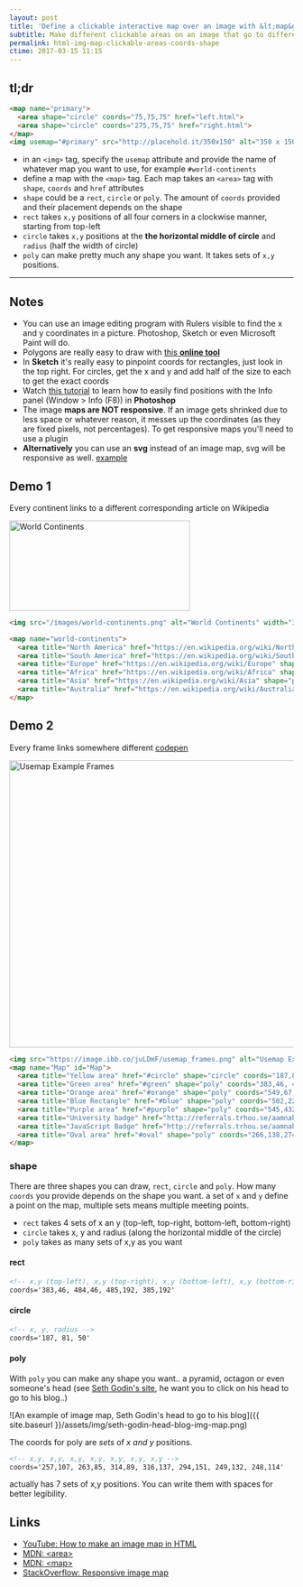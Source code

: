 ```yaml
---
layout: post
title: 'Define a clickable interactive map over an image with &lt;map&gt;'
subtitle: Make different clickable areas on an image that go to different links using only HTML
permalink: html-img-map-clickable-areas-coords-shape
ctime: 2017-03-15 11:15
---
```


tl;dr
---

```html
<map name="primary">
  <area shape="circle" coords="75,75,75" href="left.html">
  <area shape="circle" coords="275,75,75" href="right.html">
</map>
<img usemap="#primary" src="http://placehold.it/350x150" alt="350 x 150 pic">
```

- in an `<img>` tag, specify the `usemap` attribute and provide the name of whatever map you want to use, for example `#world-continents`
- define a map with the `<map>` tag. Each map takes an `<area>` tag with `shape`, `coords` and `href` attributes
- `shape` could be a `rect`, `circle` or `poly`. The amount of `coords` provided and their placement depends on the shape
- `rect` takes `x,y` positions of all four corners in a clockwise manner, starting from top-left
- `circle` takes `x,y` positions at the **the horizontal middle of circle** and `radius` (half the width of circle)
- `poly` can make pretty much any shape you want. It takes sets of `x,y` positions.

---

Notes
---
- You can use an image editing program with Rulers visible to find the  x and y coordinates in a picture. Photoshop, Sketch or even Microsoft Paint will do.
- Polygons are really easy to draw with [this **online tool**][tool]
- In **Sketch** it's really easy to pinpoint coords for rectangles, just look in the top right. For circles, get the x and y and add half of the size to each to get the exact coords
- Watch [this tutorial][photoshop-tutorial] to learn how to easily find positions with the Info panel (Window > Info (F8)) in **Photoshop**
- The image **maps are NOT responsive**. If an image gets shrinked due to less space or whatever reason, it messes up the coordinates (as they are fixed pixels, not percentages). To get responsive maps you'll need to use a plugin
- **Alternatively** you can use an **svg** instead of an image map, svg will be responsive as well. [example](http://stackoverflow.com/a/28277021/890814)

## Demo 1

Every continent links to a different corresponding article on Wikipedia

<img src="{{ site.baseurl }}/assets/img/world-continents.png" alt="World Continents" width="320" height="160" orgwidth="320" orgheight="160" usemap="#world-continents">

<map name="world-continents">
  <area title="North America" href="https://en.wikipedia.org/wiki/North_America" shape="poly" coords="48,89,67,69,77,49,140,0,68,0,6,10,4,31,16,69">
  <area title="South America" href="https://en.wikipedia.org/wiki/South_America" shape="poly" coords="48,88,61,74,119,99,95,160,66,159">
  <area title="Europe" href="https://en.wikipedia.org/wiki/Europe" shape="poly" coords="124,49,145,46,158,50,187,43,198,6,146,1,115,21">
  <area title="Africa" href="https://en.wikipedia.org/wiki/Africa" shape="poly" coords="121,53,140,47,169,51,186,77,196,80,188,137,156,136,138,97,118,86">
  <area title="Asia" href="https://en.wikipedia.org/wiki/Asia" shape="poly" coords="166,50,184,77,201,74,215,91,258,108,263,87,283,74,297,8,192,3,191,29,187,46,170,42">
  <area title="Australia" href="https://en.wikipedia.org/wiki/Australia_(continent)" shape="poly" coords="257,107,263,85,314,89,316,137,294,151,249,132,248,114">
</map>

```html
<img src="/images/world-continents.png" alt="World Continents" width="320" height="160" orgwidth="320" orgheight="160" usemap="#world-continents">

<map name="world-continents">
  <area title="North America" href="https://en.wikipedia.org/wiki/North_America" shape="poly" coords="48,89,67,69,77,49,140,0,68,0,6,10,4,31,16,69">
  <area title="South America" href="https://en.wikipedia.org/wiki/South_America" shape="poly" coords="48,88,61,74,119,99,95,160,66,159">
  <area title="Europe" href="https://en.wikipedia.org/wiki/Europe" shape="poly" coords="124,49,145,46,158,50,187,43,198,6,146,1,115,21">
  <area title="Africa" href="https://en.wikipedia.org/wiki/Africa" shape="poly" coords="121,53,140,47,169,51,186,77,196,80,188,137,156,136,138,97,118,86">
  <area title="Asia" href="https://en.wikipedia.org/wiki/Asia" shape="poly" coords="166,50,184,77,201,74,215,91,258,108,263,87,283,74,297,8,192,3,191,29,187,46,170,42">
  <area title="Australia" href="https://en.wikipedia.org/wiki/Australia_(continent)" shape="poly" coords="257,107,263,85,314,89,316,137,294,151,249,132,248,114">
</map>
```

## Demo 2

Every frame links somewhere different [codepen](http://codepen.io/aamnah/pen/PpKLrd?editors=1000)

<img src="{{ site.baseurl }}/assets/img/usemap-frames.png" alt="Usemap Example Frames" usemap="#Map" width="795" height="509" orgwidth="795" orgheight="509" />
<map name="Map" id="Map">
  <area title="Yellow area" href="#circle" shape="circle" coords="187,81,50" />
  <area title="Green area" href="#green" shape="poly" coords="383,46, 484,46, 485,192, 385,192" />
  <area title="Orange area" href="#orange" shape="poly" coords="549,67, 643,67, 643,162, 550,162" />
  <area title="Blue Rectangle" href="#blue" shape="poly" coords="502,222, 643,222, 644,287, 502,287" />
  <area title="Purple area" href="#purple" shape="poly" coords="545,432,610,307,692,431" />
  <area title="University badge" href="http://referrals.trhou.se/aamnah" target="_blank" shape="circle" coords="167,287,95" />
  <area title="JavaScript Badge" href="http://referrals.trhou.se/aamnah" target="_blank" shape="poly" coords="396,245,313,290,307,303,307,382,314,396,396,441,479,398,487,383,488,305,478,288" />
  <area title="Oval area" href="#oval" shape="poly" coords="266,138,274,110,286,89,297,80,308,76,318,81,327,88,333,98,338,111,344,124,346,138,347,158,346,177,344,196,338,214,330,228,321,242,306,246,296,243,286,234,276,220,268,190,266,167" />
</map>

```html
<img src="https://image.ibb.co/juLDmF/usemap_frames.png" alt="Usemap Example Frames" usemap="#Map" width="795" height="509" orgwidth="795" orgheight="509" />
<map name="Map" id="Map">
  <area title="Yellow area" href="#circle" shape="circle" coords="187,81,50" />
  <area title="Green area" href="#green" shape="poly" coords="383,46, 484,46, 485,192, 385,192" />
  <area title="Orange area" href="#orange" shape="poly" coords="549,67, 643,67, 643,162, 550,162" />
  <area title="Blue Rectangle" href="#blue" shape="poly" coords="502,222, 643,222, 644,287, 502,287" />
  <area title="Purple area" href="#purple" shape="poly" coords="545,432,610,307,692,431" />
  <area title="University badge" href="http://referrals.trhou.se/aamnah" target="_blank" shape="circle" coords="167,287,95" />
  <area title="JavaScript Badge" href="http://referrals.trhou.se/aamnah" target="_blank" shape="poly" coords="396,245,313,290,307,303,307,382,314,396,396,441,479,398,487,383,488,305,478,288" />
  <area title="Oval area" href="#oval" shape="poly" coords="266,138,274,110,286,89,297,80,308,76,318,81,327,88,333,98,338,111,344,124,346,138,347,158,346,177,344,196,338,214,330,228,321,242,306,246,296,243,286,234,276,220,268,190,266,167" />
</map>
```

### shape

There are three shapes you can draw, `rect`, `circle` and `poly`. How many `coords` you provide depends on the shape you want. a set of `x` and `y` define a point on the map, multiple sets means multiple meeting points.

- `rect` takes 4 sets of x an y (top-left, top-right, bottom-left, bottom-right)
- `circle` takes x, y and radius (along the horizontal middle of the circle)
- `poly` takes as many sets of x,y as you want

#### rect

```html
<!-- x,y (top-left), x,y (top-right), x,y (bottom-left), x,y (bottom-right) -->
coords='383,46, 484,46, 485,192, 385,192'
```

#### circle

```html
<!-- x, y, radius -->
coords='187, 81, 50'
```


#### poly
With `poly` you can make any shape you want.. a pyramid, octagon or even someone's head (see [Seth Godin's site](http://sethgodin.com/sg/), he want you to click on his head to go to his blog..)

![An example of image map, Seth Godin's head to go to his blog]({{ site.baseurl }}/assets/img/seth-godin-head-blog-img-map.png)

The coords for poly are _sets_ of _x and y_ positions. 

```html
<!-- x,y, x,y, x,y, x,y, x,y, x,y, x,y -->
coords='257,107, 263,85, 314,89, 316,137, 294,151, 249,132, 248,114'
```

actually has 7 sets of x,y positions. You can write them with spaces for better legibility.



Links
---

- [YouTube: How to make an image map in HTML](https://www.youtube.com/watch?v=YkdWRBL2BsM)
- [MDN: &lt;area&gt;](https://developer.mozilla.org/en-US/docs/Web/HTML/Element/area)
- [MDN: &lt;map&gt;](https://developer.mozilla.org/en/docs/Web/HTML/Element/map)
- [StackOverflow: Responsive image map](http://stackoverflow.com/questions/7844399/responsive-image-map)

[tool]: http://imagemap-generator.dariodomi.de/
[photoshop-tutorial]: https://www.youtube.com/watch?v=YkdWRBL2BsM
